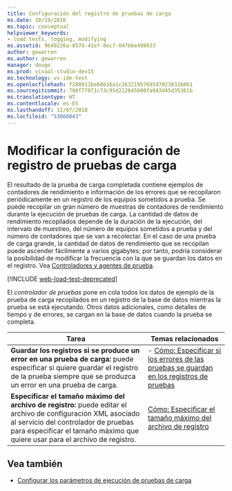 ```yaml
---
title: Configuración del registro de pruebas de carga
ms.date: 10/19/2016
ms.topic: conceptual
helpviewer_keywords:
- load tests, logging, modifying
ms.assetid: 9649226a-857d-41ef-8ec7-047b6e498033
author: gewarren
ms.author: gewarren
manager: douge
ms.prod: visual-studio-dev15
ms.technology: vs-ide-test
ms.openlocfilehash: f280911be68616a1c2632195769547023832b061
ms.sourcegitcommit: 708f77071c73c95d212645b00fa943d45d35361b
ms.translationtype: HT
ms.contentlocale: es-ES
ms.lasthandoff: 12/07/2018
ms.locfileid: "53060043"
---
```

# <a name="modify-load-test-logging-settings"></a>Modificar la configuración de registro de pruebas de carga

El resultado de la prueba de carga completada contiene ejemplos de contadores de rendimiento e información de los errores que se recopilaron periódicamente en un registro de los equipos sometidos a prueba. Se puede recopilar un gran número de muestras de contadores de rendimiento durante la ejecución de pruebas de carga. La cantidad de datos de rendimiento recopilados depende de la duración de la ejecución, del intervalo de muestreo, del número de equipos sometidos a prueba y del número de contadores que se van a recolectar. En el caso de una prueba de carga grande, la cantidad de datos de rendimiento que se recopilan puede ascender fácilmente a varios gigabytes; por tanto, podría considerar la posibilidad de modificar la frecuencia con la que se guardan los datos en el registro. Vea [Controladores y agentes de prueba](configure-test-agents-and-controllers-for-load-tests.md).

[!INCLUDE [web-load-test-deprecated](includes/web-load-test-deprecated.md)]

El *controlador de pruebas* pone en cola todos los datos de ejemplo de la prueba de carga recopilados en un registro de la base de datos mientras la prueba se está ejecutando. Otros datos adicionales, como detalles de tiempo y de errores, se cargan en la base de datos cuando la prueba se completa.

|Tarea|Temas relacionados|
|-|-----------------------|
|**Guardar los registros si se produce un error en una prueba de carga:** puede especificar si quiere guardar el registro de la prueba siempre que se produzca un error en una prueba de carga.|-   [Cómo: Especificar si los errores de las pruebas se guardan en los registros de pruebas](../test/how-to-specify-if-test-failures-are-saved-to-test-logs.md)|
|**Especificar el tamaño máximo del archivo de registro:** puede editar el archivo de configuración XML asociado al servicio del controlador de pruebas para especificar el tamaño máximo que quiere usar para el archivo de registro.|[Cómo: Especificar el tamaño máximo del archivo de registro](../test/how-to-specify-the-maximum-size-for-the-log-file.md)|

## <a name="see-also"></a>Vea también

- [Configurar los parámetros de ejecución de pruebas de carga](../test/configure-load-test-run-settings.md)